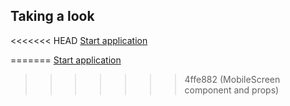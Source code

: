 ## Taking a look
<<<<<<< HEAD
[Start application](https://degustarbuffet-socialmedias.netlify.app/)


=======
[Start application](https://degustarbuffet-socialmedias.netlify.app/)
>>>>>>> 4ffe882 (MobileScreen component and props)
